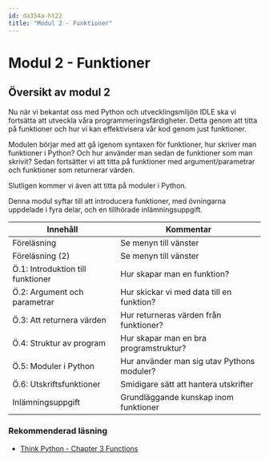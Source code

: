 ```yaml
---
id: da354a-ht22
title: "Modul 2 - Funktioner"
---
```


# Modul 2 - Funktioner

## Översikt av modul 2

Nu när vi bekantat oss med Python och utvecklingsmiljön IDLE ska vi fortsätta att utveckla våra programmeringsfärdigheter. Detta genom att titta på funktioner och hur vi kan effektivisera vår kod genom just funktioner.

Modulen börjar med att gå igenom syntaxen för funktioner, hur skriver man funktioner i Python? Och hur använder man sedan de funktioner som man skrivit? Sedan fortsätter vi att titta på funktioner med argument/parametrar och funktioner som returnerar värden.

Slutligen kommer vi även att titta på moduler i Python.

Denna modul syftar till att introducera funktioner, med övningarna uppdelade i fyra delar, och en tillhörade inlämningsuppgift.

| Innehåll | Kommentar |
| --- | --- |
| Föreläsning | Se menyn till vänster |
| Föreläsning (2) | Se menyn till vänster |
| Ö.1: Introduktion till funktioner | Hur skapar man en funktion? |
| Ö.2: Argument och parametrar | Hur skickar vi med data till en funktion? |
| Ö.3: Att returnera värden | Hur returneras värden från funktioner? |
| Ö.4: Struktur av program | Hur skapar man en bra programstruktur? |
| Ö.5: Moduler i Python | Hur använder man sig utav Pythons moduler? |
| Ö.6: Utskriftsfunktioner | Smidigare sätt att hantera utskrifter |
| Inlämningsuppgift | Grundläggande kunskap inom funktioner |

### Rekommenderad läsning

- [Think Python - Chapter 3  Functions](http://greenteapress.com/thinkpython2/html/thinkpython2004.html)